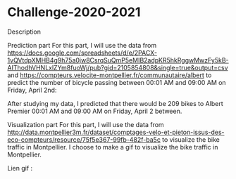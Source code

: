 # Challenge-2020-2021

Description

Prediction part
For this part, I will use the data from https://docs.google.com/spreadsheets/d/e/2PACX-1vQVtdpXMHB4g9h75a0jw8CsrqSuQmP5eMIB2adpKR5hkRggwMwzFy5kB-AIThodhVHNLxlZYm8fuoWj/pub?gid=2105854808&single=true&output=csv and https://compteurs.velocite-montpellier.fr/communautaire/albert to predict the number of bicycle passing between 00:01 AM and 09:00 AM on Friday, April 2nd:

After studying my data, I predicted that there would be 209 bikes to Albert Premier 00:01 AM and 09:00 AM on Friday, April 2 between.

Visualization part
For this part, I will use the data from http://data.montpellier3m.fr/dataset/comptages-velo-et-pieton-issus-des-eco-compteurs/resource/75f5e367-99fb-482f-ba5c to visualize the bike traffic in Montpellier. I choose to make a gif to visualize the bike traffic in Montpellier.

Lien gif :
